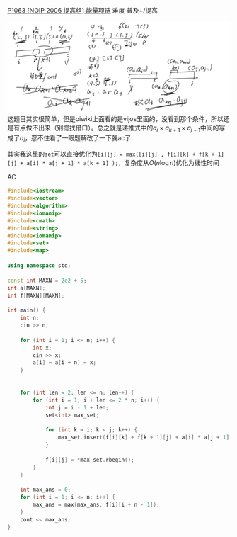 [P1063 [NOIP 2006 提高组] 能量项链](https://www.luogu.com.cn/problem/P1063)
难度
普及+/提高

![photo](../../photo/能量项链.png)
这题目其实很简单，但是oiwiki上面看的是vijos里面的，没看到那个条件，所以还是有点做不出来（别摁找借口）。总之就是递推式中的$a_i\times a_{k+1} \times a_{j+1}$中间的写成了$a_i$，忍不住看了一眼题解改了一下就ac了

其实我这里的`set`可以直接优化为`[i][j] = max([i][j] , f[i][k] + f[k + 1][j] + a[i] * a[j + 1] * a[k + 1] );`，复杂度从$O(n\log n)$优化为线性时间

AC
```c++
#include<iostream>
#include<vector>
#include<algorithm>
#include<iomanip>
#include<cmath>
#include<string>
#include<iomanip>
#include<set>
#include<map>

using namespace std;

const int MAXN = 2e2 + 5;
int a[MAXN];
int f[MAXN][MAXN];

int main() {
	int n;
	cin >> n;

	for (int i = 1; i <= n; i++) {
		int x;
		cin >> x;
		a[i] = a[i + n] = x;
	}
	

	for (int len = 2; len <= n; len++) {
		for (int i = 1; i + len <= 2 * n; i++) {
			int j = i - 1 + len;
			set<int> max_set;

			for (int k = i; k < j; k++) {
				max_set.insert(f[i][k] + f[k + 1][j] + a[i] * a[j + 1] * a[k + 1]);
			}

			f[i][j] = *max_set.rbegin();
		}
	}
	
	int max_ans = 0;
	for (int i = 1; i <= n; i++) {
		max_ans = max(max_ans, f[i][i + n - 1]);
	}
	cout << max_ans;
}
```
